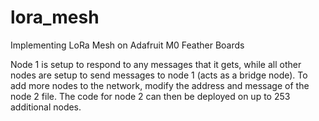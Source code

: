 # lora_mesh
Implementing LoRa Mesh on Adafruit M0 Feather Boards

Node 1 is setup to respond to any messages that it gets, while all other nodes are setup to send messages to node 1 (acts as a bridge node). To add more nodes to the network, modify the address and message of the node 2 file. The code for node 2 can then be deployed on up to 253 additional nodes.

